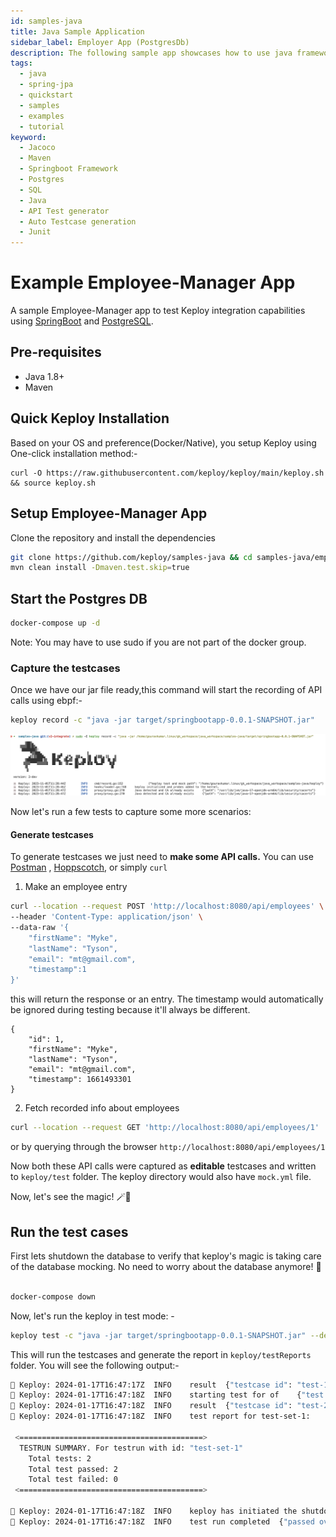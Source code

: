 ```yaml
---
id: samples-java
title: Java Sample Application
sidebar_label: Employer App (PostgresDb)
description: The following sample app showcases how to use java framework and the Keploy Platform.
tags:
  - java
  - spring-jpa
  - quickstart
  - samples
  - examples
  - tutorial
keyword:
  - Jacoco
  - Maven
  - Springboot Framework
  - Postgres
  - SQL
  - Java
  - API Test generator
  - Auto Testcase generation
  - Junit
---
```


# Example Employee-Manager App

A sample Employee-Manager app to test Keploy integration capabilities using [SpringBoot](https://spring.io)
and [PostgreSQL](https://www.postgresql.org/).

## Pre-requisites

- Java 1.8+
- Maven

## Quick Keploy Installation

Based on your OS and preference(Docker/Native), you setup Keploy using One-click installation method:-

```shell
curl -O https://raw.githubusercontent.com/keploy/keploy/main/keploy.sh && source keploy.sh
```

## Setup Employee-Manager App

Clone the repository and install the dependencies

```bash
git clone https://github.com/keploy/samples-java && cd samples-java/employee-manager
mvn clean install -Dmaven.test.skip=true
```

## Start the Postgres DB

```bash
docker-compose up -d
```

Note: You may have to use sudo if you are not part of the docker group.

### Capture the testcases

Once we have our jar file ready,this command will start the recording of API calls using ebpf:-

```bash
keploy record -c "java -jar target/springbootapp-0.0.1-SNAPSHOT.jar"
```

![Testcases](https://github.com/keploy/samples-java/blob/main/employee-manager/img/test-cases.png?raw=true)

Now let's run a few tests to capture some more scenarios:

#### Generate testcases

To generate testcases we just need to **make some API calls.** You can use [Postman](https://www.postman.com/)
, [Hoppscotch](https://hoppscotch.io/), or simply `curl`

1. Make an employee entry

```bash
curl --location --request POST 'http://localhost:8080/api/employees' \
--header 'Content-Type: application/json' \
--data-raw '{
    "firstName": "Myke",
    "lastName": "Tyson",
    "email": "mt@gmail.com",
    "timestamp":1
}'
```

this will return the response or an entry. The timestamp would automatically be ignored during testing because it'll
always be different.

```
{
    "id": 1,
    "firstName": "Myke",
    "lastName": "Tyson",
    "email": "mt@gmail.com",
    "timestamp": 1661493301
}
```

2. Fetch recorded info about employees

```bash
curl --location --request GET 'http://localhost:8080/api/employees/1'
```

or by querying through the browser `http://localhost:8080/api/employees/1`

Now both these API calls were captured as **editable** testcases and written to `keploy/test` folder. The keploy
directory would also have `mock.yml` file.

Now, let's see the magic! 🪄💫

## Run the test cases

First lets shutdown the database to verify that keploy's magic is taking care of the database mocking. No need to worry
about the database anymore! 🎉

```bash

docker-compose down
```

Now, let's run the keploy in test mode: -

```bash
keploy test -c "java -jar target/springbootapp-0.0.1-SNAPSHOT.jar" --delay 10
```

This will run the testcases and generate the report in `keploy/testReports` folder. You will see the following output:-

```bash
🐰 Keploy: 2024-01-17T16:47:17Z 	INFO	result	{"testcase id": "test-1", "testset id": "test-set-1", "passed": "true"}
🐰 Keploy: 2024-01-17T16:47:18Z 	INFO	starting test for of	{"test case": "test-2", "test set": "test-set-1"}
🐰 Keploy: 2024-01-17T16:47:18Z 	INFO	result	{"testcase id": "test-2", "testset id": "test-set-1", "passed": "true"}
🐰 Keploy: 2024-01-17T16:47:18Z 	INFO	test report for test-set-1: 	{"name: ": "report-3", "path: ": "/tmp/samples-java/employee-manager/keploy/report-3"}

 <=========================================>
  TESTRUN SUMMARY. For testrun with id: "test-set-1"
	Total tests: 2
	Total test passed: 2
	Total test failed: 0
 <=========================================>

🐰 Keploy: 2024-01-17T16:47:18Z 	INFO	keploy has initiated the shutdown of the user application.
🐰 Keploy: 2024-01-17T16:47:18Z 	INFO	test run completed	{"passed overall": true}
```
